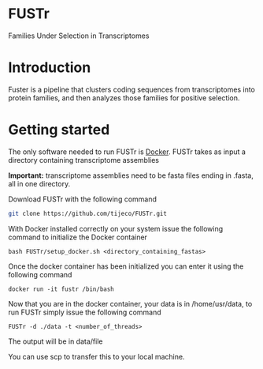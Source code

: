 # FUSTr
Families Under Selection in Transcriptomes
# Introduction  
Fuster is a pipeline that clusters coding sequences from transcriptomes into protein families, and then analyzes those families for positive selection.

# Getting started

The only software needed to run FUSTr is [Docker](https://www.docker.com/). FUSTr takes as input a directory containing transcriptome assemblies

**Important:** transcriptome assemblies need to be fasta files ending in .fasta, all in one directory.


Download FUSTr with the following command
```bash
git clone https://github.com/tijeco/FUSTr.git
```


With Docker installed correctly on your system issue the following command to initialize the Docker container

```
bash FUSTr/setup_docker.sh <directory_containing_fastas>
```

Once the docker container has been initialized you can enter it using the following command

```
docker run -it fustr /bin/bash
```

Now that you are in the docker container, your data is in /home/usr/data, to run FUSTr simply issue the following command
```
FUSTr -d ./data -t <number_of_threads>
```

The output will be in data/file

You can use scp to transfer this to your local machine.
